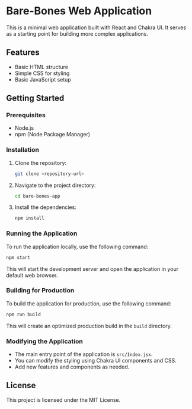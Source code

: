 # Bare-Bones Web Application

This is a minimal web application built with React and Chakra UI. It serves as a starting point for building more complex applications.

## Features

- Basic HTML structure
- Simple CSS for styling
- Basic JavaScript setup

## Getting Started

### Prerequisites

- Node.js
- npm (Node Package Manager)

### Installation

1. Clone the repository:
   ```sh
   git clone <repository-url>
   ```
2. Navigate to the project directory:
   ```sh
   cd bare-bones-app
   ```
3. Install the dependencies:
   ```sh
   npm install
   ```

### Running the Application

To run the application locally, use the following command:
```sh
npm start
```

This will start the development server and open the application in your default web browser.

### Building for Production

To build the application for production, use the following command:
```sh
npm run build
```

This will create an optimized production build in the `build` directory.

### Modifying the Application

- The main entry point of the application is `src/Index.jsx`.
- You can modify the styling using Chakra UI components and CSS.
- Add new features and components as needed.

## License

This project is licensed under the MIT License.